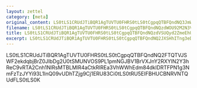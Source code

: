 ```yaml
---
layout: zettel
category: [meta]
original_content: LS0tLS1CRUdJTiBQR1AgTUVTU0FHRS0tLS0tCgpqQTBFQndNQ3JmWE0yQVhWUVVEbjBvVUJIQ3lEZkRwTExqQnNZVmF6VFc4S09jVXpxL2t0SWE0dzJkUER4Y1RaCmJWTWZJYlNjUlQ5Vnd5bXcvOFlsVlc1R3BqR3NoTTczUDJOQXBMbVlBamo5czA4U3dEYVAvTlZ5YzlFUjB1b0gKcGtFMzhXQlJvMEtkWE55VGR6aVZSd2ppMmxGQjdFdWRDdEgxd2NXQ2tjVnJ2NGwzUFRLWVErVjFESEFrdlFBTAp0R1dhZlo3Zgo9YVJSdQotLS0tLUVORCBQR1AgTUVTU0FHRS0tLS0tCg==
filename: LS0tLS1CRUdJTiBQR1AgTUVTU0FHRS0tLS0tCgpqQTBFQndNQzdWOU92M2N3VTFUbjBra0JXRGQvaUFoYkVaY281VkNOamQ3QTRBNk51Q0lNandBOHdFVk92NTNlCm9ucEF6WDRyM3ZLSU1mRzJnNHEraVp0dWQ0a2g3K1paVEhuOFN2bUIvdkIxV1Fwa3U0MHlEbWtFCj1aU250Ci0tLS0tRU5EIFBHUCBNRVNTQUdFLS0tLS0K
title: LS0tLS1CRUdJTiBQR1AgTUVTU0FHRS0tLS0tCgpqQTBFQndNQzdVSUQyd2ZmeEhUbjBqc0JxZi9ZNXBLQlFpd1AxRkFoZ3pta0RCVVBWRVVoRWNXNEIyYUd2WTVHCjV0M0ZPYzdwQkZIMjVET21vN09qM3ZNcjQ0WDJmVFIyb1czK0pnPT0KPUxvUXAKLS0tLS1FTkQgUEdQIE1FU1NBR0UtLS0tLQo=
excerpt: LS0tLS1CRUdJTiBQR1AgTUVTU0FHRS0tLS0tCgpqQTBFQndNQ2JXSHhITng3eDlMbjBrb0JUdGNvbHg4R0VhUTlqK0VacDcvclVHN3g5S1c2aUtOVHFDVEY2TDRnCnM0WnFzVzM1dGtJUVhkKzE1ZU5iVXRPa3d4Y2ZldCtwTXlkaEFsVDZzL3VsdGVxU1JKRWhZdXRIc3c9PQo9UCs1ZQotLS0tLUVORCBQR1AgTUVTU0FHRS0tLS0tCg==
---
```


LS0tLS1CRUdJTiBQR1AgTUVTU0FHRS0tLS0tCgpqQTBFQndNQ2FTQTVJSWF2ekdqbjBrZ0JIbDg2U0tSMUNVOS9PL1pmNGJBV1BrVXJnY2RXYlN2Y3hReC9vRTA2Cnh1NlRsMTBLMlR4aCtkRlREa3VhWWhEdm84dklDRTFPN1g3NmFzTzJYYi93L1lnQ09vUDhTZjg9Cj1ERU83Ci0tLS0tRU5EIFBHUCBNRVNTQUdFLS0tLS0K
